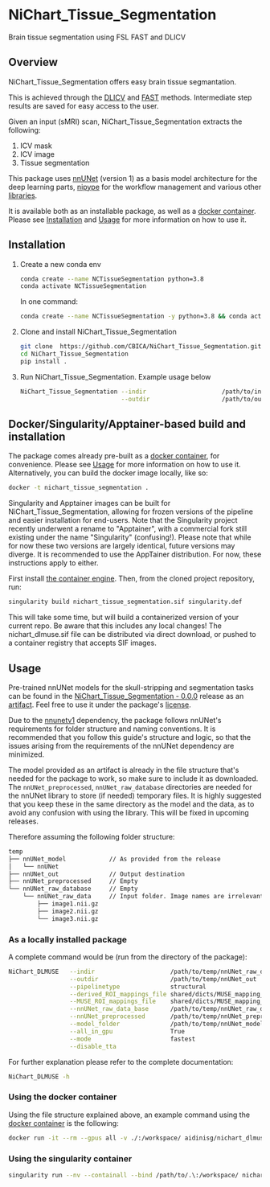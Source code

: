 # NiChart_Tissue_Segmentation

Brain tissue segmentation using FSL FAST and DLICV

## Overview

NiChart_Tissue_Segmentation offers easy brain tissue segmantation.

This is achieved through the [DLICV](https://github.com/CBICA/DLICV) and [FAST](https://fsl.fmrib.ox.ac.uk/fsl/fslwiki/FAST) methods. Intermediate step results are saved for easy access to the user.

Given an input (sMRI) scan, NiChart_Tissue_Segmentation extracts the following:

1. ICV mask
2. ICV image
3. Tissue segmentation

This package uses [nnUNet](https://github.com/MIC-DKFZ/nnUNet/tree/nnunetv1) (version 1) as a basis model architecture for the deep learning parts, [nipype](https://nipy.org/packages/nipype/index.html) for the workflow management and various other [libraries](requirements.txt).

It is available both as an installable package, as well as a [docker container](https://hub.docker.com/repository/docker/aidinisg/nichart_dlmuse/general). Please see [Installation](#installation) and [Usage](#usage) for more information on how to use it.

## Installation

1. Create a new conda env

    ```bash
    conda create --name NCTissueSegmentation python=3.8
    conda activate NCTissueSegmentation
    ```

    In one command:

    ```bash
    conda create --name NCTissueSegmentation -y python=3.8 && conda activate NCTissueSegmentation
    ```

2. Clone and install NiChart_Tissue_Segmentation

    ```bash
    git clone  https://github.com/CBICA/NiChart_Tissue_Segmentation.git
    cd NiChart_Tissue_Segmentation
    pip install .
    ```

3. Run NiChart_Tissue_Segmentation. Example usage below

    ```bash
    NiChart_Tissue_Segmentation --indir                     /path/to/input     \
                                --outdir                    /path/to/output
    ```

## Docker/Singularity/Apptainer-based build and installation

The package comes already pre-built as a [docker container](https://hub.docker.com/repository/docker/aidinisg/nichart_tissue_segmentation/general), for convenience. Please see [Usage](#usage) for more information on how to use it. Alternatively, you can build the docker image locally, like so:

```bash
docker -t nichart_tissue_segmentation .
```

Singularity and Apptainer images can be built for NiChart_Tissue_Segmentation, allowing for frozen versions of the pipeline and easier installation for end-users.
Note that the Singularity project recently underwent a rename to "Apptainer", with a commercial fork still existing under the name "Singularity" (confusing!).
Please note that while for now these two versions are largely identical, future versions may diverge. It is recommended to use the AppTainer distribution. For now, these instructions apply to either.

First install [the container engine](https://apptainer.org/admin-docs/3.8/installation.html).
Then, from the cloned project repository, run:

```bash
singularity build nichart_tissue_segmentation.sif singularity.def
```

This will take some time, but will build a containerized version of your current repo. Be aware that this includes any local changes!
The nichart_dlmuse.sif file can be distributed via direct download, or pushed to a container registry that accepts SIF images.

## Usage
Pre-trained nnUNet models for the skull-stripping and segmentation tasks can be found in the [NiChart_Tissue_Segmentation - 0.0.0](https://github.com/CBICA/NiChart_Tissue_Segmentation/releases/tag/0.0.0) release as an [artifact](https://github.com/CBICA/NiChart_Tissue_Segmentation/releases/download/0.0.0/nnUNet_model.zip). Feel free to use it under the package's [license](LICENSE).

Due to the [nnunetv1](https://github.com/MIC-DKFZ/nnUNet/tree/nnunetv1) dependency, the package follows nnUNet's requirements for folder structure and naming conventions. It is recommended that you follow this guide's structure and logic, so that the issues arising from the requirements of the nnUNet dependency are minimized. 

The model provided as an artifact is already in the file structure that's needed for the package to work, so make sure to include it as downloaded.
The `nnUNet_preprocessed`, `nnUNet_raw_database` directories are needed for the nnUNet library to store (if needed) temporary files. It is highly suggested that you keep these in the same directory as the model and the data, as to avoid any confusion with using the library. This will be fixed in upcoming releases.

Therefore assuming the following folder structure:

```bash
temp
├── nnUNet_model            // As provided from the release
│   └── nnUNet
├── nnUNet_out              // Output destination
├── nnUNet_preprocessed     // Empty
└── nnUNet_raw_database     // Empty
    └── nnUNet_raw_data     // Input folder. Image names are irrelevant.
        ├── image1.nii.gz
        ├── image2.nii.gz
        └── image3.nii.gz
```

### As a locally installed package

A complete command would be (run from the directory of the package):

```bash
NiChart_DLMUSE   --indir                     /path/to/temp/nnUNet_raw_database/nnUNet_raw_data  \
                 --outdir                    /path/to/temp/nnUNet_out                           \
                 --pipelinetype              structural                                         \
                 --derived_ROI_mappings_file shared/dicts/MUSE_mapping_derived_rois.csv         \
                 --MUSE_ROI_mappings_file    shared/dicts/MUSE_mapping_consecutive_indices.csv  \
                 --nnUNet_raw_data_base      /path/to/temp/nnUNet_raw_database                  \
                 --nnUNet_preprocessed       /path/to/temp/nnUNet_preprocessed                  \
                 --model_folder              /path/to/temp/nnUNet_model                         \
                 --all_in_gpu                True                                               \
                 --mode                      fastest                                            \
                 --disable_tta
```

For further explanation please refer to the complete documentation:

```bash
NiChart_DLMUSE -h
```

### Using the docker container

Using the file structure explained above, an example command using the [docker container](https://hub.docker.com/repository/docker/aidinisg/nichart_dlmuse/general) is the following:

```bash
docker run -it --rm --gpus all -v ./:/workspace/ aidinisg/nichart_dlmuse:0.1.7 NiChart_DLMUSE -i temp/nnUNet_raw_database/nnUNet_raw_data/ -o temp/nnUNet_out/ -p structural --derived_ROI_mappings_file /NiChart_DLMUSE/shared/dicts/MUSE_mapping_derived_rois.csv --MUSE_ROI_mappings_file /NiChart_DLMUSE/shared/dicts/MUSE_mapping_consecutive_indices.csv --model_folder temp/nnUNet_model/ --nnUNet_raw_data_base temp/nnUNet_raw_database/ --nnUNet_preprocessed  temp/nnUNet_preprocessed/ --all_in_gpu True --mode fastest --disable_tta
```

### Using the singularity container

```bash
singularity run --nv --containall --bind /path/to/.\:/workspace/ nichart_dlmuse.simg NiChart_DLMUSE -i /workspace/temp/nnUNet_raw_data_base/nnUNet_raw_data/ -o /workspace/temp/nnUNet_out -p structural --derived_ROI_mappings_file /NiChart_DLMUSE/shared/dicts/MUSE_mapping_derived_rois.csv --MUSE_ROI_mappings_file /NiChart_DLMUSE/shared/dicts/MUSE_mapping_consecutive_indices.csv --nnUNet_raw_data_base /workspace/temp/nnUNet_raw_data_base/ --nnUNet_preprocessed /workspace/temp/nnUNet_preprocessed/ --model_folder /workspace/temp/nnUNet_model/ --all_in_gpu True --mode fastest --disable_tta
```
